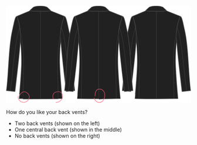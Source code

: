 
![Hinterer Gehschlitz](backvent.svg)

How do you like your back vents?

 - Two back vents (shown on the left)
 - One central back vent (shown in the middle)
 - No back vents (shown on the right)

